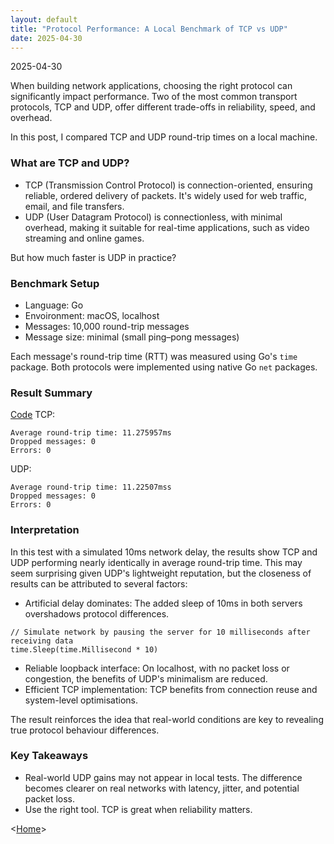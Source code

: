 ```yaml
---
layout: default
title: "Protocol Performance: A Local Benchmark of TCP vs UDP"
date: 2025-04-30
---
```


2025-04-30

When building network applications, choosing the right protocol can significantly impact performance.
Two of the most common transport protocols, TCP and UDP, offer different trade-offs in reliability, speed, and overhead.

In this post, I compared TCP and UDP round-trip times on a local machine.


### What are TCP and UDP?
- TCP (Transmission Control Protocol) is connection-oriented, ensuring reliable, ordered delivery of packets. It's widely used for web traffic, email, and file transfers.
- UDP (User Datagram Protocol) is connectionless, with minimal overhead, making it suitable for real-time applications, such as video streaming and online games.

But how much faster is UDP in practice?


### Benchmark Setup
- Language: Go
- Envoironment: macOS, localhost
- Messages: 10,000 round-trip messages
- Message size: minimal (small ping–pong messages)

Each message's round-trip time (RTT) was measured using Go's `time` package.
Both protocols were implemented using native Go `net` packages.


### Result Summary
[Code](https://github.com/snkzt/tcp-udp-comparison)
TCP:
```
Average round-trip time: 11.275957ms
Dropped messages: 0
Errors: 0
```

UDP:
```
Average round-trip time: 11.22507mss
Dropped messages: 0
Errors: 0
```


### Interpretation
In this test with a simulated 10ms network delay, the results show TCP and UDP performing nearly identically in average round-trip time.
This may seem surprising given UDP's lightweight reputation, but the closeness of results can be attributed to several factors:
- Artificial delay dominates: The added sleep of 10ms in both servers overshadows protocol differences.
```
// Simulate network by pausing the server for 10 milliseconds after receiving data
time.Sleep(time.Millisecond * 10)
```
- Reliable loopback interface: On localhost, with no packet loss or congestion, the benefits of UDP's minimalism are reduced.
- Efficient TCP implementation: TCP benefits from connection reuse and system-level optimisations.

The result reinforces the idea that real-world conditions are key to revealing true protocol behaviour differences.


### Key Takeaways
- Real-world UDP gains may not appear in local tests. The difference becomes clearer on real networks with latency, jitter, and potential packet loss.
- Use the right tool. TCP is great when reliability matters.


<[Home](https://snkzt.github.io/)>